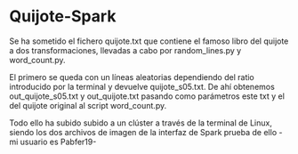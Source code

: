 # Quijote-Spark
Se ha sometido el fichero quijote.txt que contiene el famoso libro del quijote a dos transformaciones, llevadas a cabo por random_lines.py y word_count.py. 

El primero se queda con un líneas aleatorias dependiendo del ratio introducido por la terminal y devuelve quijote_s05.txt. De ahí obtenemos out_quijote_s05.txt y out_quijote.txt pasando como parámetros este txt y el del quijote original al script word_count.py. 

Todo ello ha subido subido a un clúster a través de la terminal de Linux, siendo los dos archivos de imagen de la interfaz de Spark prueba de ello - mi usuario es Pabfer19-
